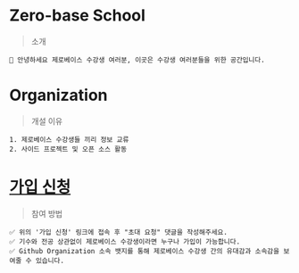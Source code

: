 # Zero-base School

> 소개 

    🎉 안녕하세요 제로베이스 수강생 여러분, 이곳은 수강생 여러분들을 위한 공간입니다.




# Organization

> 개설 이유  
  
    1. 제로베이스 수강생들 끼리 정보 교류
    2. 사이드 프로젝트 및 오픈 소스 활동

# [가입 신청](https://github.com/zero-base-school/.github/discussions/2)

> 참여 방법 
  
    ✅ 위의 '가입 신청' 링크에 접속 후 "초대 요청" 댓글을 작성해주세요.
    ✅ 기수와 전공 상관없이 제로베이스 수강생이라면 누구나 가입이 가능합니다.
    ✅ Github Organization 소속 뱃지를 통해 제로베이스 수강생 간의 유대감과 소속감을 보여줄 수 있습니다.


